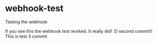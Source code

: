 # webhook-test
Testing the webhook

If you see this the webhook test worked.  It really did! :D
second commit!!
This is test 3 commit
